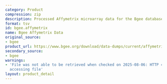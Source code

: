 ```yaml
---
category: Product
compression: zip
description: Processed Affymetrix microarray data for the Bgee database
format: tsv
id: bgee.affymetrix
name: Bgee Affymetrix Data
original_source:
- bgee
product_url: https://www.bgee.org/download/data-dumps/current/affymetrix/
secondary_source:
- bgee
warnings:
- 'File was not able to be retrieved when checked on 2025-08-06: HTTP 404 error when
  accessing file'
layout: product_detail
---
```

